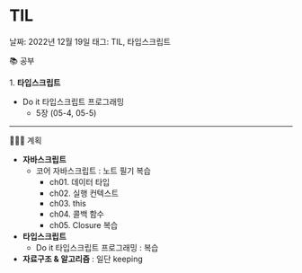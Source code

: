 # TIL

날짜: 2022년 12월 19일
태그: TIL, 타입스크립트

📚 공부

1. **타입스크립트** 

- Do it 타입스크립트 프로그래밍
    - 5장 (05-4, 05-5)

---

👩🏻‍💻 계획

- **자바스크립트**
    - 코어 자바스크립트 : 노트 필기 복습
        - ch01. 데이터 타입
        - ch02. 실행 컨텍스트
        - ch03. this
        - ch04. 콜백 함수
        - ch05. Closure 복습
- **타입스크립트**
    - Do it 타입스크립트 프로그래밍 : 복습
- **자료구조 & 알고리즘** : 일단 keeping